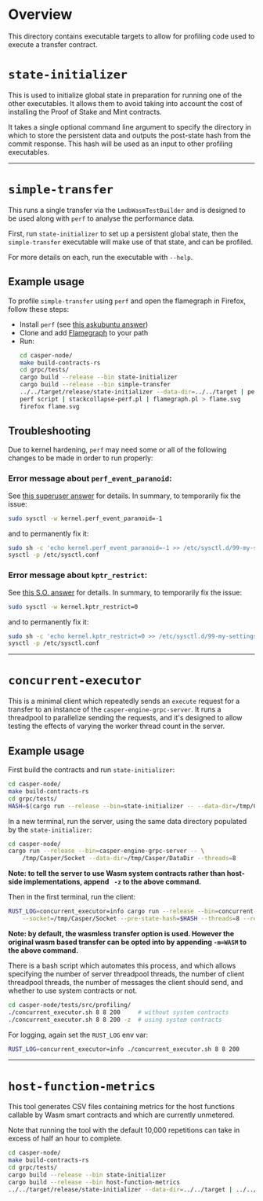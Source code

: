 # Overview

This directory contains executable targets to allow for profiling code used to execute a transfer contract.

# `state-initializer`

This is used to initialize global state in preparation for running one of the other executables.  It allows them to avoid taking into account the cost of installing the Proof of Stake and Mint contracts.

It takes a single optional command line argument to specify the directory in which to store the persistent data and outputs the post-state hash from the commit response.  This hash will be used as an input to other profiling executables.

---

# `simple-transfer`

This runs a single transfer via the `LmdbWasmTestBuilder` and is designed to be used along with `perf` to analyse the performance data.

First, run `state-initializer` to set up a persistent global state, then the `simple-transfer` executable will make use of that state, and can be profiled.

For more details on each, run the executable with `--help`.

## Example usage

To profile `simple-transfer` using `perf` and open the flamegraph in Firefox, follow these steps:

* Install `perf` (see [this askubuntu answer](https://askubuntu.com/a/578618/75096))
* Clone and add [Flamegraph](https://github.com/brendangregg/FlameGraph) to your path
* Run:
    ```bash
    cd casper-node/
    make build-contracts-rs
    cd grpc/tests/
    cargo build --release --bin state-initializer
    cargo build --release --bin simple-transfer
    ../../target/release/state-initializer --data-dir=../../target | perf record -g --call-graph dwarf ../../target/release/simple-transfer --data-dir=../../target
    perf script | stackcollapse-perf.pl | flamegraph.pl > flame.svg
    firefox flame.svg
    ```


## Troubleshooting

Due to kernel hardening, `perf` may need some or all of the following changes to be made in order to run properly:


### Error message about `perf_event_paranoid`:

See [this superuser answer](https://superuser.com/a/980757/463043) for details.  In summary, to temporarily fix the issue:

```bash
sudo sysctl -w kernel.perf_event_paranoid=-1
```

and to permanently fix it:

```bash
sudo sh -c 'echo kernel.perf_event_paranoid=-1 >> /etc/sysctl.d/99-my-settings-local.conf'
sysctl -p /etc/sysctl.conf
```


### Error message about `kptr_restrict`:

See [this S.O. answer](https://stackoverflow.com/a/36263349/2556117) for details.  In summary, to temporarily fix the issue:

```bash
sudo sysctl -w kernel.kptr_restrict=0
```

and to permanently fix it:

```bash
sudo sh -c 'echo kernel.kptr_restrict=0 >> /etc/sysctl.d/99-my-settings-local.conf'
sysctl -p /etc/sysctl.conf
```

---

# `concurrent-executor`

This is a minimal client which repeatedly sends an `execute` request for a transfer to an instance of the `casper-engine-grpc-server`.  It runs a threadpool to parallelize sending the requests, and it's designed to allow testing the effects of varying the worker thread count in the server.

## Example usage

First build the contracts and run `state-initializer`:

```bash
cd casper-node/
make build-contracts-rs
cd grpc/tests/
HASH=$(cargo run --release --bin=state-initializer -- --data-dir=/tmp/Casper/DataDir)
```

In a new terminal, run the server, using the same data directory populated by the `state-initializer`:

```bash
cd casper-node/
cargo run --release --bin=casper-engine-grpc-server -- \
    /tmp/Casper/Socket --data-dir=/tmp/Casper/DataDir --threads=8
```

**Note: to tell the server to use Wasm system contracts rather than host-side implementations, append ` -z` to the above command.**

Then in the first terminal, run the client:

```bash
RUST_LOG=concurrent_executor=info cargo run --release --bin=concurrent-executor -- \
    --socket=/tmp/Casper/Socket --pre-state-hash=$HASH --threads=8 --requests=200
```

**Note: by default, the wasmless transfer option is used. However the original wasm based transfer can be opted into by appending `-m=WASM` to the above command.**

There is a bash script which automates this process, and which allows specifying the number of server threadpool threads, the number of client threadpool threads, the number of messages the client should send, and whether to use system contracts or not.

```bash
cd casper-node/tests/src/profiling/
./concurrent_executor.sh 8 8 200     # without system contracts
./concurrent_executor.sh 8 8 200 -z  # using system contracts
```

For logging, again set the `RUST_LOG` env var:

```bash
RUST_LOG=concurrent_executor=info ./concurrent_executor.sh 8 8 200
```

---

# `host-function-metrics`

This tool generates CSV files containing metrics for the host functions callable by Wasm smart contracts and which are currently unmetered.

Note that running the tool with the default 10,000 repetitions can take in excess of half an hour to complete.

```bash
cd casper-node/
make build-contracts-rs
cd grpc/tests/
cargo build --release --bin state-initializer
cargo build --release --bin host-function-metrics
../../target/release/state-initializer --data-dir=../../target | ../../target/release/host-function-metrics --data-dir=../../target --output-dir=../../target/host-function-metrics
```
